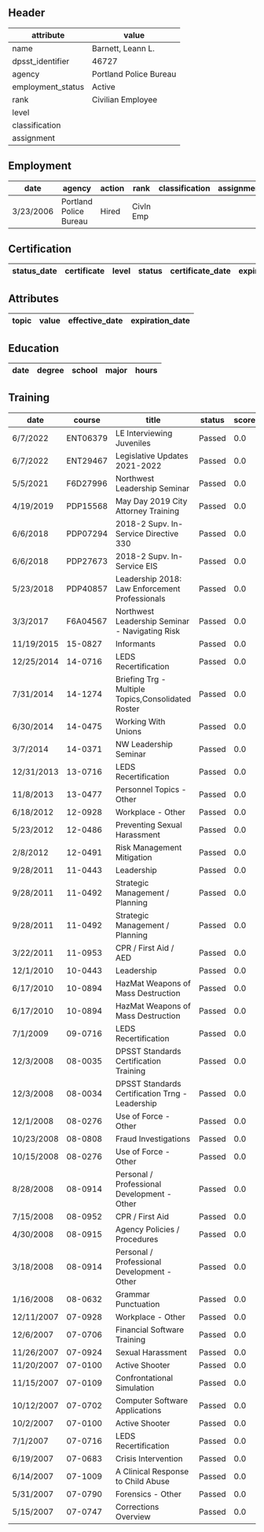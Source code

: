 ## Header
| attribute | value |
| --------- | ----- |
| name | Barnett, Leann L. |
| dpsst_identifier | 46727 |
| agency | Portland Police Bureau |
| employment_status | Active |
| rank | Civilian Employee |
| level |  |
| classification |  |
| assignment |  |
## Employment
| date | agency | action | rank | classification | assignment |
| ---- | ------ | ------ | ---- | -------------- | ---------- |
| 3/23/2006 | Portland Police Bureau | Hired | Civln Emp |  |  |
## Certification
| status_date | certificate | level | status | certificate_date | expiration_date | probation_date |
| ----------- | ----------- | ----- | ------ | ---------------- | --------------- | -------------- |
## Attributes
| topic | value | effective_date | expiration_date |
| ----- | ----- | -------------- | --------------- |
## Education
| date | degree | school | major | hours |
| ---- | ------ | ------ | ----- | ----- |
## Training
| date | course | title | status | score | hours |
| ---- | ------ | ----- | ------ | ----- | ----- |
| 6/7/2022 | ENT06379 | LE Interviewing Juveniles | Passed | 0.0 | 0.50 |
| 6/7/2022 | ENT29467 | Legislative Updates 2021-2022 | Passed | 0.0 | 1.50 |
| 5/5/2021 | F6D27996 | Northwest Leadership Seminar | Passed | 0.0 | 4.00 |
| 4/19/2019 | PDP15568 | May Day 2019 City Attorney Training | Passed | 0.0 | 1.50 |
| 6/6/2018 | PDP07294 | 2018-2 Supv. In-Service Directive 330 | Passed | 0.0 | 2.00 |
| 6/6/2018 | PDP27673 | 2018-2 Supv. In-Service EIS | Passed | 0.0 | 1.50 |
| 5/23/2018 | PDP40857 | Leadership 2018: Law Enforcement Professionals | Passed | 0.0 | 4.00 |
| 3/3/2017 | F6A04567 | Northwest Leadership Seminar - Navigating Risk | Passed | 0.0 | 20.00 |
| 11/19/2015 | 15-0827 | Informants | Passed | 0.0 | 2.00 |
| 12/25/2014 | 14-0716 | LEDS Recertification | Passed | 0.0 | 1.00 |
| 7/31/2014 | 14-1274 | Briefing Trg - Multiple Topics,Consolidated Roster | Passed | 0.0 | 0.50 |
| 6/30/2014 | 14-0475 | Working With Unions | Passed | 0.0 | 1.00 |
| 3/7/2014 | 14-0371 | NW Leadership Seminar | Passed | 0.0 | 20.00 |
| 12/31/2013 | 13-0716 | LEDS Recertification | Passed | 0.0 | 1.00 |
| 11/8/2013 | 13-0477 | Personnel Topics - Other | Passed | 0.0 | 8.00 |
| 6/18/2012 | 12-0928 | Workplace - Other | Passed | 0.0 | 1.00 |
| 5/23/2012 | 12-0486 | Preventing Sexual Harassment | Passed | 0.0 | 1.00 |
| 2/8/2012 | 12-0491 | Risk Management  Mitigation | Passed | 0.0 | 8.00 |
| 9/28/2011 | 11-0443 | Leadership | Passed | 0.0 | 1.50 |
| 9/28/2011 | 11-0492 | Strategic Management / Planning | Passed | 0.0 | 3.00 |
| 9/28/2011 | 11-0492 | Strategic Management / Planning | Passed | 0.0 | 2.00 |
| 3/22/2011 | 11-0953 | CPR / First Aid / AED | Passed | 0.0 | 4.00 |
| 12/1/2010 | 10-0443 | Leadership | Passed | 0.0 | 6.00 |
| 6/17/2010 | 10-0894 | HazMat  Weapons of Mass Destruction | Passed | 0.0 | 0.50 |
| 6/17/2010 | 10-0894 | HazMat  Weapons of Mass Destruction | Passed | 0.0 | 0.50 |
| 7/1/2009 | 09-0716 | LEDS Recertification | Passed | 0.0 | 1.00 |
| 12/3/2008 | 08-0035 | DPSST Standards  Certification Training | Passed | 0.0 | 1.50 |
| 12/3/2008 | 08-0034 | DPSST Standards  Certification Trng - Leadership | Passed | 0.0 | 2.00 |
| 12/1/2008 | 08-0276 | Use of Force - Other | Passed | 0.0 | 8.00 |
| 10/23/2008 | 08-0808 | Fraud Investigations | Passed | 0.0 | 1.00 |
| 10/15/2008 | 08-0276 | Use of Force - Other | Passed | 0.0 | 8.00 |
| 8/28/2008 | 08-0914 | Personal / Professional Development - Other | Passed | 0.0 | 1.00 |
| 7/15/2008 | 08-0952 | CPR / First Aid | Passed | 0.0 | 4.00 |
| 4/30/2008 | 08-0915 | Agency Policies / Procedures | Passed | 0.0 | 2.00 |
| 3/18/2008 | 08-0914 | Personal / Professional Development - Other | Passed | 0.0 | 0.80 |
| 1/16/2008 | 08-0632 | Grammar  Punctuation | Passed | 0.0 | 6.00 |
| 12/11/2007 | 07-0928 | Workplace - Other | Passed | 0.0 | 6.00 |
| 12/6/2007 | 07-0706 | Financial Software Training | Passed | 0.0 | 1.00 |
| 11/26/2007 | 07-0924 | Sexual Harassment | Passed | 0.0 | 2.00 |
| 11/20/2007 | 07-0100 | Active Shooter | Passed | 0.0 | 1.50 |
| 11/15/2007 | 07-0109 | Confrontational Simulation | Passed | 0.0 | 4.00 |
| 10/12/2007 | 07-0702 | Computer Software Applications | Passed | 0.0 | 6.50 |
| 10/2/2007 | 07-0100 | Active Shooter | Passed | 0.0 | 1.50 |
| 7/1/2007 | 07-0716 | LEDS Recertification | Passed | 0.0 | 2.00 |
| 6/19/2007 | 07-0683 | Crisis Intervention | Passed | 0.0 | 3.00 |
| 6/14/2007 | 07-1009 | A Clinical Response to Child Abuse | Passed | 0.0 | 2.00 |
| 5/31/2007 | 07-0790 | Forensics - Other | Passed | 0.0 | 3.00 |
| 5/15/2007 | 07-0747 | Corrections Overview | Passed | 0.0 | 4.00 |
